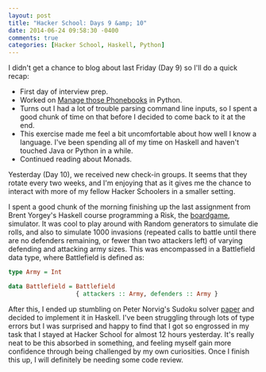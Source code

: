 ```yaml
---
layout: post
title: "Hacker School: Days 9 &amp; 10"
date: 2014-06-24 09:58:30 -0400
comments: true
categories: [Hacker School, Haskell, Python]
---
```


I didn't get a chance to blog about last Friday (Day 9) so I'll do a quick recap:

- First day of interview prep.
- Worked on [Manage those Phonebooks](https://hackpad.com/Manage-those-phone-books-wK1MycZ5ATb) in Python.
- Turns out I had a lot of trouble parsing command line inputs, so I spent a good chunk of time on that before I decided to come back to it at the end.
- This exercise made me feel a bit uncomfortable about how well I know a language. I've been spending all of my time on Haskell and haven't touched Java or Python in a while.
- Continued reading about Monads.

Yesterday (Day 10), we received new check-in groups. It seems that they rotate every two weeks, and I'm enjoying that as it gives me the chance to interact with more of my fellow Hacker Schoolers in a smaller setting. 

I spent a good chunk of the morning finishing up the last assignment from Brent Yorgey's Haskell course programming a Risk, the <a href="https://en.wikipedia.org/wiki/Risk_(game)" target="_blank">boardgame</a>, simulator. It was cool to play around with Random generators to simulate die rolls, and also to simulate 1000 invasions (repeated calls to battle until there are no defenders remaining, or fewer than two attackers left) of varying defending and attacking army sizes. This was encompassed in a Battlefield data type, where Battlefield is defined as:

```haskell
type Army = Int

data Battlefield = Battlefield 
                   { attackers :: Army, defenders :: Army }
```

After this, I ended up stumbling on Peter Norvig's Sudoku solver [paper](http://norvig.com/sudoku.html) and decided to implement it in Haskell. I've been struggling through lots of type errors but I was surprised and happy to find that I got so engrossed in my task that I stayed at Hacker School for almost 12 hours yesterday. It's really neat to be this absorbed in something, and feeling myself gain more confidence through being challenged by my own curiosities. Once I finish this up, I will definitely be needing some code review.
